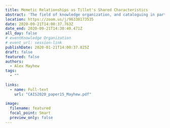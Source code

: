 ```yaml
---
title: Memetic Relationships as Tillet's Shared Characteristics
abstract: 'The field of knowledge organization, and cataloguing in particular, has increasingly become concerned with bibliographic relationships. Tillett (2001) developed a taxonomy of bibliographic relationships that is largely shared by Functional Requirements for Bibliographic Records (FRBR), with the exception of the “shared characteristic” relationship including such features as shared creator or subject headings. This paper will offer another possible shared characteristic: “memes.” Memes are units of cultural inheritance and include literary tropes, character archetypes, and genre conceits, and can link otherwise unconnected works.'
location: https://zoom.us/j/96338173535
date: 2020-09-21T14:00:37.763Z
date_end: 2020-09-21T14:30:40.471Z
all_day: false
# eventKnowledge Organization
# event_url: session-link
publishDate: 2020-01-21T14:00:37.825Z
draft: false
featured: false
authors:
  - Alex Mayhew
tags:
  - ""
  
links:
  - name: Full-text
    url: "CAIS2020_paper15_Mayhew.pdf"
    
image:
  filename: featured
  focal_point: Smart
  preview_only: false
---
```

